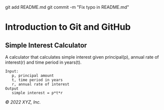 git add README.md
git commit -m "Fix typo in README.md"
# Introduction to Git and GitHub

## Simple Interest Calculator

A calculator that calculates simple interest given principal(p), annual rate of interest(r) and time period in years(t).

```
Input:
   p, principal amount
   t, time period in years
   r, annual rate of interest
Output
   simple interest = p*t*r
```

_© 2022 XYZ, Inc._
